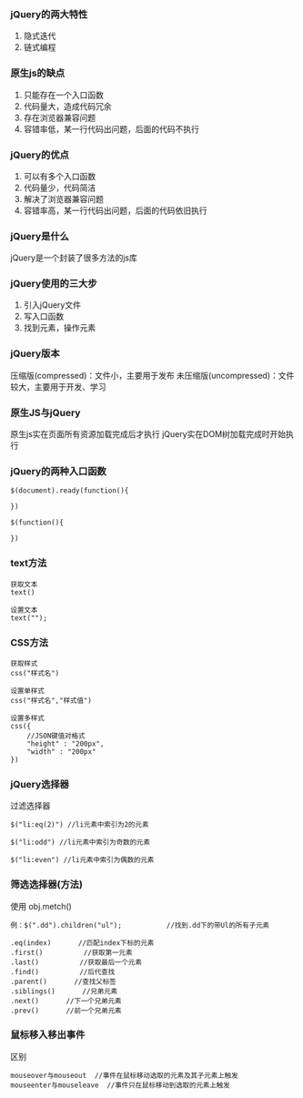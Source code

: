 ### **jQuery的两大特性**
1. 隐式迭代
2. 链式编程

### **原生js的缺点**
1. 只能存在一个入口函数
2. 代码量大，造成代码冗余
3. 存在浏览器兼容问题
4. 容错率低，某一行代码出问题，后面的代码不执行

### **jQuery的优点**
1. 可以有多个入口函数
2. 代码量少，代码简洁
3. 解决了浏览器兼容问题
4. 容错率高，某一行代码出问题，后面的代码依旧执行

### **jQuery是什么**
jQuery是一个封装了很多方法的js库

### **jQuery使用的三大步**
1. 引入jQuery文件
2. 写入口函数
3. 找到元素，操作元素

### **jQuery版本**
压缩版(compressed)：文件小，主要用于发布
未压缩版(uncompressed)：文件较大，主要用于开发、学习

### **原生JS与jQuery**
原生js实在页面所有资源加载完成后才执行
jQuery实在DOM树加载完成时开始执行

### **jQuery的两种入口函数**
```jQuery
$(document).ready(function(){

})

$(function(){
    
})
```

### **text方法**
```jQuery
获取文本
text()

设置文本
text("");
```

### **CSS方法**
```
获取样式
css("样式名")

设置单样式
css("样式名","样式值")

设置多样式
css({
    //JSON键值对格式
    "height" : "200px",
    "width" : "200px"
})
```

### **jQuery选择器**
过滤选择器
```
$("li:eq(2)") //li元素中索引为2的元素

$("li:odd") //li元素中索引为奇数的元素

$("li:even") //li元素中索引为偶数的元素
```

### **筛选选择器(方法)**
使用 obj.metch()
```
例：$(".dd").children("ul");           //找到.dd下的带Ul的所有子元素

.eq(index)　　　　//匹配index下标的元素
.first()　　　　　　//获取第一元素
.last()　　　　　　//获取最后一个元素
.find()　　　　　　//后代查找
.parent()　　　　//查找父标签
.siblings()　　　　//兄弟元素
.next()　　　　//下一个兄弟元素
.prev()　　　　//前一个兄弟元素
```

### 鼠标移入移出事件
区别
```
mouseover与mouseout  //事件在鼠标移动选取的元素及其子元素上触发
mouseenter与mouseleave  //事件只在鼠标移动到选取的元素上触发
```
